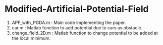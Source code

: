 # Modified-Artificial-Potential-Field

1. APF_with_PGDA.m : Main code implementing the paper.
2. car.m : Matlab function to add potential due to cars as obstacle.
3. change_field_2D.m : Matlab function to change potential to be added at the local minimum.
